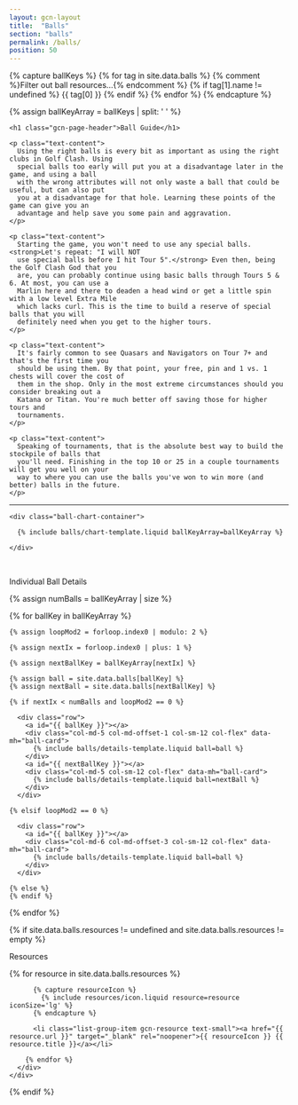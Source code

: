 ```yaml
---
layout: gcn-layout
title:  "Balls"
section: "balls"
permalink: /balls/
position: 50
---
```


{% capture ballKeys %}
  {% for tag in site.data.balls %}
    {% comment %}Filter out ball resources...{% endcomment %}
    {% if tag[1].name != undefined %}
      {{ tag[0] }}
    {% endif %}
  {% endfor %}
{% endcapture %}

{% assign ballKeyArray = ballKeys | split: ' ' %}

<div class="row">
  <div class="col-md-5 col-md-offset-1 col-sm-12">

    <h1 class="gcn-page-header">Ball Guide</h1>

    <p class="text-content">
      Using the right balls is every bit as important as using the right clubs in Golf Clash. Using
      special balls too early will put you at a disadvantage later in the game, and using a ball
      with the wrong attributes will not only waste a ball that could be useful, but can also put
      you at a disadvantage for that hole. Learning these points of the game can give you an
      advantage and help save you some pain and aggravation.
    </p>

    <p class="text-content">
      Starting the game, you won't need to use any special balls. <strong>Let's repeat: "I will NOT
      use special balls before I hit Tour 5".</strong> Even then, being the Golf Clash God that you
      are, you can probably continue using basic balls through Tours 5 & 6. At most, you can use a
      Marlin here and there to deaden a head wind or get a little spin with a low level Extra Mile
      which lacks curl. This is the time to build a reserve of special balls that you will
      definitely need when you get to the higher tours.
    </p>

    <p class="text-content">
      It's fairly common to see Quasars and Navigators on Tour 7+ and that's the first time you
      should be using them. By that point, your free, pin and 1 vs. 1 chests will cover the cost of
      them in the shop. Only in the most extreme circumstances should you consider breaking out a
      Katana or Titan. You're much better off saving those for higher tours and
      tournaments.
    </p>

    <p class="text-content">
      Speaking of tournaments, that is the absolute best way to build the stockpile of balls that
      you'll need. Finishing in the top 10 or 25 in a couple tournaments will get you well on your
      way to where you can use the balls you've won to win more (and better) balls in the future.
    </p>

  </div>
  <div class="col-sm-12 visible-sm visible-xs">
    <hr>
  </div>
  <div class="col-md-5 col-sm-12">

    <div class="ball-chart-container">

      {% include balls/chart-template.liquid ballKeyArray=ballKeyArray %}

    </div>

  </div>
</div>

<br>

<p class="lead text-center">Individual Ball Details</p>

<div>

  {% assign numBalls = ballKeyArray | size %}

  {% for ballKey in ballKeyArray %}

    {% assign loopMod2 = forloop.index0 | modulo: 2 %}

    {% assign nextIx = forloop.index0 | plus: 1 %}

    {% assign nextBallKey = ballKeyArray[nextIx] %}

    {% assign ball = site.data.balls[ballKey] %}
    {% assign nextBall = site.data.balls[nextBallKey] %}

    {% if nextIx < numBalls and loopMod2 == 0 %}

      <div class="row">
        <a id="{{ ballKey }}"></a>
        <div class="col-md-5 col-md-offset-1 col-sm-12 col-flex" data-mh="ball-card">
          {% include balls/details-template.liquid ball=ball %}
        </div>
        <a id="{{ nextBallKey }}"></a>
        <div class="col-md-5 col-sm-12 col-flex" data-mh="ball-card">
          {% include balls/details-template.liquid ball=nextBall %}
        </div>
      </div>

    {% elsif loopMod2 == 0 %}

      <div class="row">
        <a id="{{ ballKey }}"></a>
        <div class="col-md-6 col-md-offset-3 col-sm-12 col-flex" data-mh="ball-card">
          {% include balls/details-template.liquid ball=ball %}
        </div>
      </div>

    {% else %}
    {% endif %}

  {% endfor %}

</div>

{% if site.data.balls.resources != undefined and site.data.balls.resources != empty %}

  <div class="row">
    <div class="col-lg-8 col-lg-offset-2 col-md-10 col-md-offset-1 col-sm-12">
      <p class="lead text-center">Resources</p>
      <div class="list-group">
        {% for resource in site.data.balls.resources %}

          {% capture resourceIcon %}
            {% include resources/icon.liquid resource=resource iconSize='lg' %}
          {% endcapture %}

          <li class="list-group-item gcn-resource text-small"><a href="{{ resource.url }}" target="_blank" rel="noopener">{{ resourceIcon }} {{ resource.title }}</a></li>

        {% endfor %}
      </div>
    </div>
  </div>

{% endif %}
